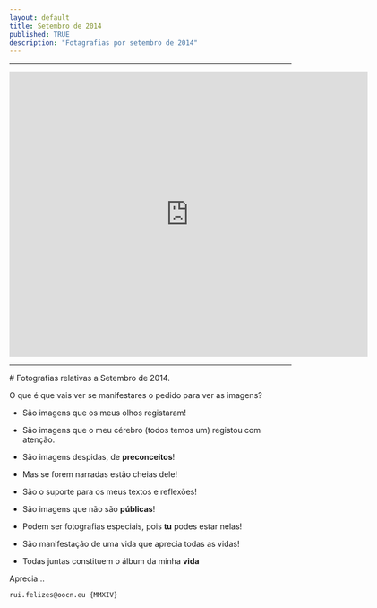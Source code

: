 ```yaml
---
layout: default
title: Setembro de 2014
published: TRUE
description: "Fotagrafias por setembro de 2014"
---
```

<!--2014-10-4-IX-MMXIV.md-->
<hr>
<iframe src="https://docs.google.com/a/oocn.eu/presentation/d/1-QL23k3BGyrtxl_Corcc04Fxk1T6BFKmQwKg7P9WP7g/embed?start=true&loop=true&delayms=5000" frameborder="0" width="640" height="509" allowfullscreen="true" mozallowfullscreen="true" webkitallowfullscreen="true"></iframe>
<hr>
# Fotografias relativas a Setembro de 2014.

O que é que vais ver se manifestares o pedido para ver as imagens?

* São imagens que os meus olhos registaram!

* São imagens que o meu cérebro (todos temos um) registou com atenção.

* São imagens despidas, de **preconceitos**!

* Mas se forem narradas estão cheias dele!

* São o suporte para os meus textos e reflexões!

* São imagens que não são **públicas**!

* Podem ser fotografias especiais, pois **tu** podes estar nelas!

* São manifestação de uma vida que aprecia todas as vidas!

* Todas juntas constituem o álbum da minha **vida**



Aprecia...














































```
rui.felizes@oocn.eu {MMXIV}
```

